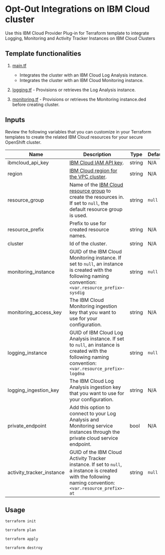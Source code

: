 # Opt-Out Integrations on IBM Cloud cluster

Use this IBM Cloud Provider Plug-in for Terraform template to integrate Logging, Monitoring and Activity Tracker Instances on IBM Cloud Clusters
## Template functionalities

1. [main.tf](main.tf)

    - Integrates the cluster with an IBM Cloud Log Analysis instance.
    - Integrates the cluster with an IBM Cloud Monitoring instance.

2. [logging.tf](logging.tf) - Provisions or retrieves the Log Analysis instance.

3. [monitoring.tf](monitoring.tf) - Provisions or retrieves the Monitoring instance.ded before creating cluster.

## Inputs

Review the following variables that you can customize in your Terraform templates to create the related IBM Cloud resources for your secure OpenShift cluster.

|Name|Description|Type|Default|Required|
|-----|----------|----|-------|--------|
|ibmcloud_api_key|[IBM Cloud IAM API key](https://cloud.ibm.com/docs/account?topic=account-userapikey#create_user_key).|string|N/A|Yes|
|region|[IBM Cloud region for the VPC cluster](https://cloud.ibm.com/docs/openshift?topic=openshift-regions-and-zones#zones-vpc).|string|N/A|Yes|
|resource_group|Name of the [IBM Cloud resource group](https://cloud.ibm.com/docs/account?topic=account-rgs) to create the resources in. If set to `null`, the default resource group is used.|string|`null`|No|
|resource_prefix|Prefix to use for created resource names.|string|N/A|Yes|
|cluster|Id of the cluster.|string|N/A|Yes|
|monitoring_instance| GUID of the IBM Cloud Monitoring instance. If set to `null`, an instance is created with the following naming convention: `<var.resource_prefix>-sysdig`|string|`null`|No|
|monitoring_access_key|The IBM Cloud Monitoring ingestion key that you want to use for your configuration.|string|N/A|No|
|logging_instance|GUID of IBM Cloud Log Analysis instance. If set to `null`, an instance is created with the following naming convention: `<var.resource_prefix>-logdna`|string|`null`|No|
|logging_ingestion_key|The IBM Cloud Log Analysis ingestion key that you want to use for your configuration.|string|N/A|No|
|private_endpoint|Add this option to connect to your Log Analysis and Monitoring service instances through the private cloud service endpoint.|bool|N/A|No|
|activity_tracker_instance|GUID of the IBM Cloud Activity Tracker instance. If set to `null`, a instance is created with the following naming convention: `<var.resource_prefix>-at`|string|`null`|No|

## Usage

```bash
terraform init

terraform plan

terraform apply

terraform destroy
```

